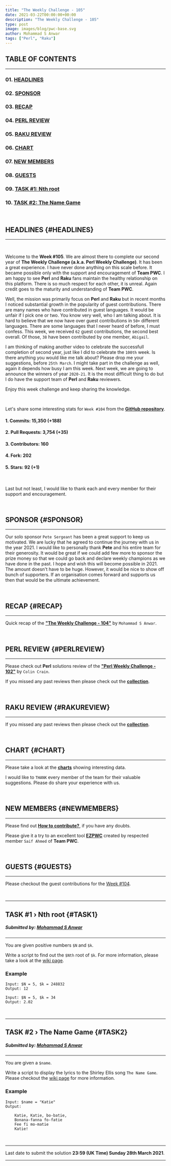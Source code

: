 ```yaml
---
title: "The Weekly Challenge - 105"
date: 2021-03-22T00:00:00+00:00
description: "The Weekly Challenge - 105"
type: post
image: images/blog/pwc-base.svg
author: Mohammad S Anwar
tags: ["Perl", "Raku"]
---
```


## TABLE OF CONTENTS
***

### 01. [HEADLINES](#HEADLINES)
### 02. [SPONSOR](#SPONSOR)
### 03. [RECAP](#RECAP)
### 04. [PERL REVIEW](#PERLREVIEW)
### 05. [RAKU REVIEW](#RAKUREVIEW)
### 06. [CHART](#CHART)
### 07. [NEW MEMBERS](#NEWMEMBERS)
### 08. [GUESTS](#GUESTS)
### 09. [TASK #1: Nth root](#TASK1)
### 10. [TASK #2: The Name Game](#TASK2)

<br>

## HEADLINES {#HEADLINES}
***
<br>

Welcome to the **Week #105**. We are almost there to complete our second year of **The Weekly Challenge (a.k.a. Perl Weekly Challenge)**. It has been a great experience. I have never done anything on this scale before. It became possible only with the support and encouragement of **Team PWC**. I am happy to see **Perl** and **Raku** fans maintain the healthy relationship on this platform. There is so much respect for each other, it is unreal. Again credit goes to the maturity and understanding of **Team PWC**.

Well, the mission was primarily focus on **Perl** and **Raku** but in recent months I noticed substantial growth in the popularity of guest contributions. There are many names who have contributed in guest languages. It would be unfair if I pick one or two. You know very well, who I am talking about. It is hard to believe that we now have over guest contributions in `50+` different languages. There are some languages that I never heard of before, I must confess. This week, we received `62` guest contributions, the second best overall. Of those, `38` have been contributed by one member, `Abigail`.

I am thinking of making another video to celebrate the successfull completion of second year, just like I did to celebrate the `100th` week. Is there anything you would like me talk about? Please drop me your suggestions, before `25th March`. I might take part in the challenge as well, again it depends how busy I am this week. Next week, we are going to announce the winners of year `2020-21`. It is the most difficult thing to do but I do have the support team of **Perl** and **Raku** reviewers.

Enjoy this week challenge and keep sharing the knowledge.

<br>

Let's share some interesting stats for `Week #104` from the [**GitHub repository**](https://github.com/manwar/perlweeklychallenge-club).

#### 1. Commits: 15,350 (+188)
#### 2. Pull Requests: 3,754 (+35)
#### 3. Contributors: 160
#### 4. Fork: 202
#### 5. Stars: 92 (+1)

<br>

Last but not least, I would like to thank each and every member for their support and encouragement.

<br>

## SPONSOR {#SPONSOR}
***

Our solo sponsor `Pete Sergeant` has been a great support to keep us motivated. We are lucky that he agreed to continue the journey with us in the year 2021. I would like to personally thank **Pete** and his entire team for their generosity. It would be great if we could add few more to sponsor the prize money so that we could go back and declare weekly champions as we have done in the past. I hope and wish this will become possible in 2021. The amount doesn't have to be huge. However, it would be nice to show off bunch of supporters. If an organisation comes forward and supports us then that would be the ultimate achievement.

<br>

## RECAP {#RECAP}
***

Quick recap of the [**"The Weekly Challenge - 104"**](/blog/recap-challenge-104) by `Mohammad S Anwar`.

<br>

## PERL REVIEW {#PERLREVIEW}
***

Please check out **Perl** solutions review of the **["Perl Weekly Challenge - 102"](/blog/review-challenge-102)** by `Colin Crain`.

If you missed any past reviews then please check out the [**collection**](/p5-reviews).

<br>

## RAKU REVIEW {#RAKUREVIEW}
***

If you missed any past reviews then please check out the [**collection**](/p6-reviews).

<br>

## CHART {#CHART}
***

Please take a look at the [**charts**](/chart) showing interesting data.

I would like to `THANK` every member of the team for their valuable suggestions. Please do share your experience with us.

<br>

## NEW MEMBERS {#NEWMEMBERS}

***

Please find out [**How to contribute?**](/blog/how-to-contribute), if you have any doubts.

Please give it a try to an excellent tool [**EZPWC**](https://github.com/saiftynet/EZPWC) created by respected member `Saif Ahmed` of **Team PWC**.

<br>

## GUESTS {#GUESTS}

***

Please checkout the guest contributions for the [Week #104](/blog/guest-contribution/#104).

<br>

***
## TASK #1 › Nth root {#TASK1}
##### **Submitted by:** [Mohammad S Anwar](http://www.manwar.org/)
***

You are given positive numbers `$N` and `$k`.

Write a script to find out the `$Nth` root of `$k`. For more information, please take a look at the [wiki page](https://en.wikipedia.org/wiki/Nth_root#Computing_principal_roots).

### Example

    Input: $N = 5, $k = 248832
    Output: 12

    Input: $N = 5, $k = 34
    Output: 2.02

<br>

***
## TASK #2 › The Name Game {#TASK2}
##### **Submitted by:** [Mohammad S Anwar](http://www.manwar.org/)
***

You are given a `$name`.

Write a script to display the lyrics to the Shirley Ellis song `The Name Game`. Please checkout the [wiki page](https://en.wikipedia.org/wiki/The_Name_Game) for more information.

### Example

    Input: $name = "Katie"
    Output:

        Katie, Katie, bo-batie,
        Bonana-fanna fo-fatie
        Fee fi mo-matie
        Katie!

<br>

***

Last date to submit the solution **23:59 (UK Time) Sunday 28th March 2021**.

***
